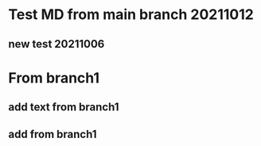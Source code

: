 # Test MD from main branch 20211012

## new test 20211006

# From branch1
## add text from branch1

## add from branch1
